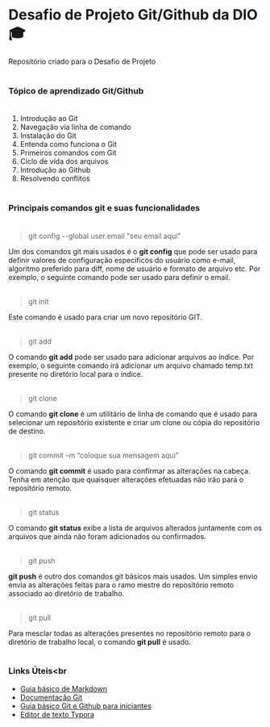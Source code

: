 # Desafio de Projeto Git/Github da DIO 🎓

Repositório criado para o Desafio de Projeto<br><br/>

### Tópico de aprendizado Git/Github<br><br/>

1. Introdução ao Git
2. Navegação via linha de comando
3. Instalação do Git
4. Entenda como funciona o Git
5. Primeiros comandos com Git
6. Ciclo de vida dos arquivos
7. Introdução ao Github
8. Resolvendo conflitos<br><br/>

### Principais comandos git e suas funcionalidades<br><br/>

>  git config --global user.email "seu email aqui"

Um dos comandos git mais usados é o **git config** que pode ser usado para definir valores de configuração específicos do usuário como e-mail, algoritmo preferido para diff, nome de usuário e formato de arquivo etc. Por exemplo, o seguinte comando pode ser usado para definir o email.<br><br/>

>  git init
 
Este comando é usado para criar um novo repositório GIT.<br><br/>

>  git add

O comando **git add** pode ser usado para adicionar arquivos ao índice. Por exemplo, o seguinte comando irá adicionar um arquivo chamado temp.txt presente no diretório local para o índice.<br><br/>

>  git clone

O comando __git clone__ é um utilitário de linha de comando que é usado para selecionar um repositório existente e criar um clone ou cópia do repositório de destino.<br><br/>

>  git commit –m “coloque sua mensagem aqui”

O comando **git commit** é usado para confirmar as alterações na cabeça. Tenha em atenção que quaisquer alterações efetuadas não irão para o repositório remoto.<br><br/>

>  git status

O comando **git status** exibe a lista de arquivos alterados juntamente com os arquivos que ainda não foram adicionados ou confirmados.<br><br/>

>  git push

**git push** é outro dos comandos git básicos mais usados. Um simples envio envia as alterações feitas para o ramo mestre do repositório remoto associado ao diretório de trabalho.<br><br/>

>  git pull

Para mesclar todas as alterações presentes no repositório remoto para o diretório de trabalho local, o comando __git pull__ é usado.<br><br/>

### Links Úteis<br<br/>

* [Guia básico de Markdown](https://docs.pipz.com/central-de-ajuda/learning-center/guia-basico-de-markdown#open)
* [Documentação Git](https://git-scm.com/docs/git-commit/pt_BR)
* [Guia básico Git e Github para iniciantes](https://dev.to/womakerscode/git-e-github-guia-rapido-e-comandos-basicos-para-iniciantes-4ile)
* [Editor de texto Typora](https://typora.io/)
